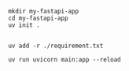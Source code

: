         mkdir my-fastapi-app
        cd my-fastapi-app
        uv init .


        uv add -r ./requirement.txt

        uv run uvicorn main:app --reload

